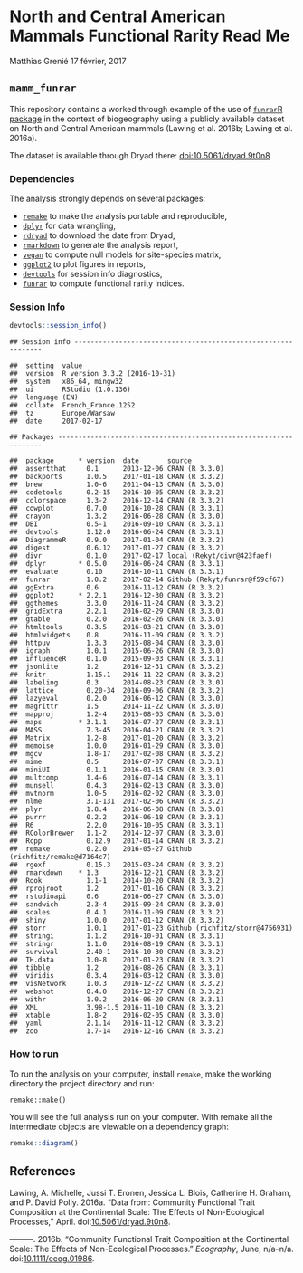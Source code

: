 North and Central American Mammals Functional Rarity Read Me
================
Matthias Grenié
17 février, 2017

`mamm_funrar`
-------------

This repository contains a worked through example of the use of [`funrar`R package](https://cran.r-project.org/package=funrar) in the context of biogeography using a publicly available dataset on North and Central American mammals (Lawing et al. 2016b; Lawing et al. 2016a).

The dataset is available through Dryad there: [doi:10.5061/dryad.9t0n8](https://doi.org/10.5061/dryad.9t0n8)

### Dependencies

The analysis strongly depends on several packages:

-   [`remake`](https://github.com/richfitz/remake) to make the analysis portable and reproducible,
-   [`dplyr`](https://github.com/hadley/dplyr) for data wrangling,
-   [`rdryad`](https://github.com/ropensci/rdryad) to download the date from Dryad,
-   [`rmarkdown`](https://github.com/rstudio/rmarkdown/) to generate the analysis report,
-   [`vegan`](https://github.com/vegandevs/vegan) to compute null models for site-species matrix,
-   [`ggplot2`](https://github.com/tidyverse/ggplot2) to plot figures in reports,
-   [`devtools`](https://github.com/hadley/devtools) for session info diagnostics,
-   [`funrar`](https://cran.r-project.org/package=funrar) to compute functional rarity indices.

### Session Info

``` r
devtools::session_info()
```

    ## Session info --------------------------------------------------------------

    ##  setting  value                       
    ##  version  R version 3.3.2 (2016-10-31)
    ##  system   x86_64, mingw32             
    ##  ui       RStudio (1.0.136)           
    ##  language (EN)                        
    ##  collate  French_France.1252          
    ##  tz       Europe/Warsaw               
    ##  date     2017-02-17

    ## Packages ------------------------------------------------------------------

    ##  package      * version  date       source                          
    ##  assertthat     0.1      2013-12-06 CRAN (R 3.3.0)                  
    ##  backports      1.0.5    2017-01-18 CRAN (R 3.3.2)                  
    ##  brew           1.0-6    2011-04-13 CRAN (R 3.3.0)                  
    ##  codetools      0.2-15   2016-10-05 CRAN (R 3.3.2)                  
    ##  colorspace     1.3-2    2016-12-14 CRAN (R 3.3.2)                  
    ##  cowplot        0.7.0    2016-10-28 CRAN (R 3.3.1)                  
    ##  crayon         1.3.2    2016-06-28 CRAN (R 3.3.0)                  
    ##  DBI            0.5-1    2016-09-10 CRAN (R 3.3.1)                  
    ##  devtools       1.12.0   2016-06-24 CRAN (R 3.3.1)                  
    ##  DiagrammeR     0.9.0    2017-01-04 CRAN (R 3.3.2)                  
    ##  digest         0.6.12   2017-01-27 CRAN (R 3.3.2)                  
    ##  divr           0.1.0    2017-02-17 local (Rekyt/divr@423faef)      
    ##  dplyr        * 0.5.0    2016-06-24 CRAN (R 3.3.1)                  
    ##  evaluate       0.10     2016-10-11 CRAN (R 3.3.1)                  
    ##  funrar         1.0.2    2017-02-14 Github (Rekyt/funrar@f59cf67)   
    ##  ggExtra        0.6      2016-11-12 CRAN (R 3.3.2)                  
    ##  ggplot2      * 2.2.1    2016-12-30 CRAN (R 3.3.2)                  
    ##  ggthemes       3.3.0    2016-11-24 CRAN (R 3.3.2)                  
    ##  gridExtra      2.2.1    2016-02-29 CRAN (R 3.3.0)                  
    ##  gtable         0.2.0    2016-02-26 CRAN (R 3.3.0)                  
    ##  htmltools      0.3.5    2016-03-21 CRAN (R 3.3.0)                  
    ##  htmlwidgets    0.8      2016-11-09 CRAN (R 3.3.2)                  
    ##  httpuv         1.3.3    2015-08-04 CRAN (R 3.3.0)                  
    ##  igraph         1.0.1    2015-06-26 CRAN (R 3.3.0)                  
    ##  influenceR     0.1.0    2015-09-03 CRAN (R 3.3.1)                  
    ##  jsonlite       1.2      2016-12-31 CRAN (R 3.3.2)                  
    ##  knitr          1.15.1   2016-11-22 CRAN (R 3.3.2)                  
    ##  labeling       0.3      2014-08-23 CRAN (R 3.3.0)                  
    ##  lattice        0.20-34  2016-09-06 CRAN (R 3.3.2)                  
    ##  lazyeval       0.2.0    2016-06-12 CRAN (R 3.3.0)                  
    ##  magrittr       1.5      2014-11-22 CRAN (R 3.3.0)                  
    ##  mapproj        1.2-4    2015-08-03 CRAN (R 3.3.0)                  
    ##  maps         * 3.1.1    2016-07-27 CRAN (R 3.3.1)                  
    ##  MASS           7.3-45   2016-04-21 CRAN (R 3.3.2)                  
    ##  Matrix         1.2-8    2017-01-20 CRAN (R 3.3.2)                  
    ##  memoise        1.0.0    2016-01-29 CRAN (R 3.3.0)                  
    ##  mgcv           1.8-17   2017-02-08 CRAN (R 3.3.2)                  
    ##  mime           0.5      2016-07-07 CRAN (R 3.3.1)                  
    ##  miniUI         0.1.1    2016-01-15 CRAN (R 3.3.0)                  
    ##  multcomp       1.4-6    2016-07-14 CRAN (R 3.3.1)                  
    ##  munsell        0.4.3    2016-02-13 CRAN (R 3.3.0)                  
    ##  mvtnorm        1.0-5    2016-02-02 CRAN (R 3.3.0)                  
    ##  nlme           3.1-131  2017-02-06 CRAN (R 3.3.2)                  
    ##  plyr           1.8.4    2016-06-08 CRAN (R 3.3.0)                  
    ##  purrr          0.2.2    2016-06-18 CRAN (R 3.3.1)                  
    ##  R6             2.2.0    2016-10-05 CRAN (R 3.3.1)                  
    ##  RColorBrewer   1.1-2    2014-12-07 CRAN (R 3.3.0)                  
    ##  Rcpp           0.12.9   2017-01-14 CRAN (R 3.3.2)                  
    ##  remake         0.2.0    2016-05-27 Github (richfitz/remake@d7164c7)
    ##  rgexf          0.15.3   2015-03-24 CRAN (R 3.3.2)                  
    ##  rmarkdown    * 1.3      2016-12-21 CRAN (R 3.3.2)                  
    ##  Rook           1.1-1    2014-10-20 CRAN (R 3.3.2)                  
    ##  rprojroot      1.2      2017-01-16 CRAN (R 3.3.2)                  
    ##  rstudioapi     0.6      2016-06-27 CRAN (R 3.3.0)                  
    ##  sandwich       2.3-4    2015-09-24 CRAN (R 3.3.0)                  
    ##  scales         0.4.1    2016-11-09 CRAN (R 3.3.2)                  
    ##  shiny          1.0.0    2017-01-12 CRAN (R 3.3.2)                  
    ##  storr          1.0.1    2017-01-23 Github (richfitz/storr@4756931) 
    ##  stringi        1.1.2    2016-10-01 CRAN (R 3.3.1)                  
    ##  stringr        1.1.0    2016-08-19 CRAN (R 3.3.1)                  
    ##  survival       2.40-1   2016-10-30 CRAN (R 3.3.2)                  
    ##  TH.data        1.0-8    2017-01-23 CRAN (R 3.3.2)                  
    ##  tibble         1.2      2016-08-26 CRAN (R 3.3.1)                  
    ##  viridis        0.3.4    2016-03-12 CRAN (R 3.3.0)                  
    ##  visNetwork     1.0.3    2016-12-22 CRAN (R 3.3.2)                  
    ##  webshot        0.4.0    2016-12-27 CRAN (R 3.3.2)                  
    ##  withr          1.0.2    2016-06-20 CRAN (R 3.3.1)                  
    ##  XML            3.98-1.5 2016-11-10 CRAN (R 3.3.2)                  
    ##  xtable         1.8-2    2016-02-05 CRAN (R 3.3.0)                  
    ##  yaml           2.1.14   2016-11-12 CRAN (R 3.3.2)                  
    ##  zoo            1.7-14   2016-12-16 CRAN (R 3.3.2)

### How to run

To run the analysis on your computer, install `remake`, make the working directory the project directory and run:

    remake::make()

You will see the full analysis run on your computer. With remake all the intermediate objects are viewable on a dependency graph:

``` r
remake::diagram()
```

<!--html_preserve-->

<script type="application/json" data-for="htmlwidget-b809f268d4fb47aeccfa">{"x":{"diagram":"digraph remake { node [ fontname = courier, fontsize = 10 ] \nnode [ shape = circle, color = \"#34495e\", fillcolor = \"#D6DBDF\", style = filled ] \"all\"\nnode [ shape = ellipse, color = \"#3498db\", fillcolor = \"#3498db\", style = filled ] \"dryad_dataset\"; \"raw_mammal_traits\"; \"raw_pres_mat\"; \"subset_traits\"; \"subset_pres\"; \"pres_matrix\"; \"trait_df\"; \"dist_matrix\"; \"mammal_funrar\"; \"null_shuffled_matrix\"; \"null_shuffled_traits\"; \"null_flat_ui\"\nnode [ shape = box, color = \"#d35400\", fillcolor = \"#d35400\", style = filled ] \"results/exploratory_analysis.pdf\"\nnode [ shape = box, color = \"#d35400\", fillcolor = \"#F6DDCC\", style = filled ] \"README.md\"\nnode [ shape = box, color = \"#1abc9c\", fillcolor = \"#1abc9c\", style = filled ] \"data/raw/dryad.116171/DryadArchive/Traits.csv\"; \"data/raw/dryad.116171/DryadArchive/PresAbsMatrix50.csv\"; \"results/exploratory_analysis.Rmd\"; \"README.Rmd\"; \"refs.bib\"\n\"dryad_dataset\" -> \"raw_mammal_traits\" [tooltip = \"read.csv\"];\n\"dryad_dataset\" -> \"raw_pres_mat\" [tooltip = \"read.csv\"];\n\"raw_mammal_traits\" -> \"subset_traits\" [tooltip = \"select_traits\"];\n\"raw_pres_mat\" -> \"subset_pres\" [tooltip = \"get_common_species\"];\n\"subset_traits\" -> \"subset_pres\" [tooltip = \"get_common_species\"];\n\"subset_traits\" -> \"trait_df\" [tooltip = \"format_trait\"];\n\"subset_traits\" -> \"mammal_funrar\" [tooltip = \"compute_funrar\"];\n\"subset_pres\" -> \"pres_matrix\" [tooltip = \"format_presence_matrix\"];\n\"subset_pres\" -> \"results/exploratory_analysis.pdf\" [tooltip = \"render\"];\n\"pres_matrix\" -> \"mammal_funrar\" [tooltip = \"compute_funrar\"];\n\"pres_matrix\" -> \"null_shuffled_matrix\" [tooltip = \"compute_null_funrar\"];\n\"pres_matrix\" -> \"null_shuffled_traits\" [tooltip = \"compute_null_traits\"];\n\"trait_df\" -> \"dist_matrix\" [tooltip = \"compute_dist_matrix\"];\n\"trait_df\" -> \"null_shuffled_traits\" [tooltip = \"compute_null_traits\"];\n\"dist_matrix\" -> \"null_shuffled_matrix\" [tooltip = \"compute_null_funrar\"];\n\"mammal_funrar\" -> \"null_flat_ui\" [tooltip = \"flatten_null_uniqueness\"];\n\"mammal_funrar\" -> \"results/exploratory_analysis.pdf\" [tooltip = \"render\"];\n\"null_shuffled_matrix\" -> \"results/exploratory_analysis.pdf\" [tooltip = \"render\"];\n\"null_shuffled_traits\" -> \"null_flat_ui\" [tooltip = \"flatten_null_uniqueness\"];\n\"null_flat_ui\" -> \"results/exploratory_analysis.pdf\" [tooltip = \"render\"];\n\"results/exploratory_analysis.pdf\" -> \"README.md\" [tooltip = \"render_readme\"];\n\"README.md\" -> \"all\" [tooltip = \"(dependency only)\"];\n\"data/raw/dryad.116171/DryadArchive/Traits.csv\" -> \"raw_mammal_traits\" [tooltip = \"read.csv\"];\n\"data/raw/dryad.116171/DryadArchive/PresAbsMatrix50.csv\" -> \"raw_pres_mat\" [tooltip = \"read.csv\"];\n\"results/exploratory_analysis.Rmd\" -> \"results/exploratory_analysis.pdf\" [tooltip = \"render\"];\n\"README.Rmd\" -> \"README.md\" [tooltip = \"render_readme\"];\n\"refs.bib\" -> \"README.md\" [tooltip = \"render_readme\"]; }","config":{"engine":"dot","options":null}},"evals":[],"jsHooks":[]}</script>
<!--/html_preserve-->
References
----------

Lawing, A. Michelle, Jussi T. Eronen, Jessica L. Blois, Catherine H. Graham, and P. David Polly. 2016a. “Data from: Community Functional Trait Composition at the Continental Scale: The Effects of Non-Ecological Processes,” April. doi:[10.5061/dryad.9t0n8](https://doi.org/10.5061/dryad.9t0n8).

———. 2016b. “Community Functional Trait Composition at the Continental Scale: The Effects of Non-Ecological Processes.” *Ecography*, June, n/a–n/a. doi:[10.1111/ecog.01986](https://doi.org/10.1111/ecog.01986).

